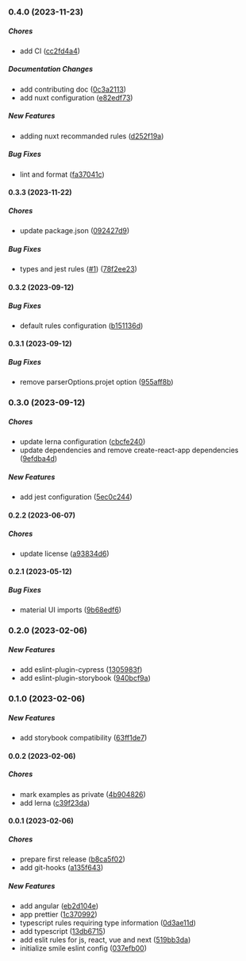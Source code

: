 ### 0.4.0 (2023-11-23)

##### Chores

- add CI ([cc2fd4a4](https://github.com/Smile-SA/eslint-plugin-smile/commit/cc2fd4a424519be5edbad6093b218ce884882165))

##### Documentation Changes

- add contributing doc ([0c3a2113](https://github.com/Smile-SA/eslint-plugin-smile/commit/0c3a211303649380aeff9f261b56c33b8ba1a2e0))
- add nuxt configuration ([e82edf73](https://github.com/Smile-SA/eslint-plugin-smile/commit/e82edf734066dc0a622322aff88b3b1ef781e504))

##### New Features

- adding nuxt recommanded rules ([d252f19a](https://github.com/Smile-SA/eslint-plugin-smile/commit/d252f19a5667b8318224e54c2c828dcb1e625827))

##### Bug Fixes

- lint and format ([fa37041c](https://github.com/Smile-SA/eslint-plugin-smile/commit/fa37041cd4fa1342b8c878c86ff14470e06b1188))

#### 0.3.3 (2023-11-22)

##### Chores

- update package.json ([092427d9](https://github.com/Smile-SA/eslint-plugin-smile/commit/092427d9560ab00e9231ee22fa9af2f6a94b2ca0))

##### Bug Fixes

- types and jest rules ([#1](https://github.com/Smile-SA/eslint-plugin-smile/pull/1)) ([78f2ee23](https://github.com/Smile-SA/eslint-plugin-smile/commit/78f2ee233efe17182ed38595d980128c466fa6f5))

#### 0.3.2 (2023-09-12)

##### Bug Fixes

- default rules configuration ([b151136d](https://github.com/Smile-SA/eslint-plugin-smile/commit/b151136d13689b2b67878e9d98f0920c6405d236))

#### 0.3.1 (2023-09-12)

##### Bug Fixes

- remove parserOptions.projet option ([955aff8b](https://github.com/Smile-SA/eslint-plugin-smile/commit/955aff8bb39bd8793400a655b42770796af2fb8d))

### 0.3.0 (2023-09-12)

##### Chores

- update lerna configuration ([cbcfe240](https://github.com/Smile-SA/eslint-plugin-smile/commit/cbcfe2409ab3cdedc88a30eeee60213fc4c16305))
- update dependencies and remove create-react-app dependencies ([9efdba4d](https://github.com/Smile-SA/eslint-plugin-smile/commit/9efdba4d7bc8d2e196b1918b39ac676401bed592))

##### New Features

- add jest configuration ([5ec0c244](https://github.com/Smile-SA/eslint-plugin-smile/commit/5ec0c244974f87118244160bca1edac88fe6d2dd))

#### 0.2.2 (2023-06-07)

##### Chores

- update license ([a93834d6](https://github.com/Smile-SA/eslint-plugin-smile/commit/a93834d619a7b2c2a1d6be214dc3977bc819336a))

#### 0.2.1 (2023-05-12)

##### Bug Fixes

- material UI imports ([9b68edf6](https://github.com/Smile-SA/eslint-plugin-smile/commit/9b68edf6a04ff00ff98d6e99ce1af18121da8aa0))

### 0.2.0 (2023-02-06)

##### New Features

- add eslint-plugin-cypress ([1305983f](https://github.com/Smile-SA/eslint-plugin-smile/commit/1305983fc5d6908532f039b335eca555fde6eb19))
- add eslint-plugin-storybook ([940bcf9a](https://github.com/Smile-SA/eslint-plugin-smile/commit/940bcf9a19cd46c44b9a3a5cce5d044bcedb9e08))

### 0.1.0 (2023-02-06)

##### New Features

- add storybook compatibility ([63ff1de7](https://github.com/Smile-SA/eslint-plugin-smile/commit/63ff1de776bc550e6c82039ee9e54d6094803504))

#### 0.0.2 (2023-02-06)

##### Chores

- mark examples as private ([4b904826](https://github.com/Smile-SA/eslint-plugin-smile/commit/4b90482671b50c8fb5522d45b97d44011953023b))
- add lerna ([c39f23da](https://github.com/Smile-SA/eslint-plugin-smile/commit/c39f23da575f7d18f2beccf76dc9017834b941e2))

#### 0.0.1 (2023-02-06)

##### Chores

- prepare first release ([b8ca5f02](https://github.com/Smile-SA/eslint-plugin-smile/commit/b8ca5f02e7abacd5c341eff7030f36160268a8f4))
- add git-hooks ([a135f643](https://github.com/Smile-SA/eslint-plugin-smile/commit/a135f64380a53995d983021f31adab3d167b5645))

##### New Features

- add angular ([eb2d104e](https://github.com/Smile-SA/eslint-plugin-smile/commit/eb2d104e03edd8afa67df0ad947695f9de487529))
- app prettier ([1c370992](https://github.com/Smile-SA/eslint-plugin-smile/commit/1c370992c13286a7a533f400267787a03f62eab0))
- typescript rules requiring type information ([0d3ae11d](https://github.com/Smile-SA/eslint-plugin-smile/commit/0d3ae11dee93954c20b0ba4c59c6a8d93be135e2))
- add typescript ([13db6715](https://github.com/Smile-SA/eslint-plugin-smile/commit/13db6715b577e2108db09f40ed2ba0ddb277de5c))
- add eslit rules for js, react, vue and next ([519bb3da](https://github.com/Smile-SA/eslint-plugin-smile/commit/519bb3da9ff4ba0e21ea6b0f2adb2d1f4aca0465))
- initialize smile eslint config ([037efb00](https://github.com/Smile-SA/eslint-plugin-smile/commit/037efb008ce116dc970f8686fedec176edae55a1))
